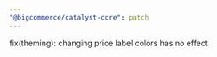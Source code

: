 ```yaml
---
"@bigcommerce/catalyst-core": patch
---
```


fix(theming): changing price label colors has no effect
